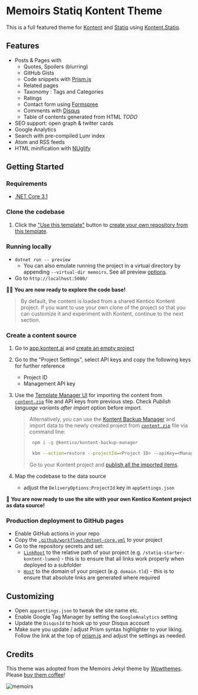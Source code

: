 ﻿# Memoirs Statiq Kontent Theme

This is a full featured theme for [Kontent](https://kontent.ai/) and [Statiq](https://statiq.dev/) using [Kontent.Statiq](https://github.com/alanta/Kontent.Statiq).

## Features

* Posts & Pages with
  * Quotes, Spoilers (blurring)
  * GitHub Gists
  * Code snippets with [Prism.js](https://prismjs.com/)
  * Related pages
  * Taxonomy : Tags and Categories
  * Ratings
  * Contact form using [Formspree](https://formspree.io/)
  * Comments with [Disqus](https://disqus.com/)
  * Table of contents generated from HTML _TODO_
* SEO support: open graph & twitter cards
* Google Analytics
* Search with pre-compiled Lunr index
* Atom and RSS feeds
* HTML minification with [NUglify](https://github.com/trullock/NUglify)

## Getting Started

### Requirements

- [.NET Core 3.1](https://dotnet.microsoft.com/download)

### Clone the codebase

1. Click the ["Use this template"](https://github.com/Kontent/statiq-starter-kontent-lumen/generate) button to [create your own repository from this template](https://help.github.com/en/github/creating-cloning-and-archiving-repositories/creating-a-repository-from-a-template).

### Running locally

- `dotnet run -- preview`
  - You can also emulate running the project in a virtual directory by appending `--virtual-dir memoirs`. See all preview [options](https://statiq.dev/web/running/preview-server).
- Go to `http://localhost:5080/`

🎊🎉 **You are now ready to explore the code base!**

> By default, the content is loaded from a shared Kentico Kontent project. If you want to use your own clone of the project so that you can customize it and experiment with Kontent, continue to the next section.

### Create a content source

1. Go to [app.kontent.ai](https://app.kontent.ai) and [create an empty project](https://docs.kontent.ai/tutorials/set-up-kontent/projects/manage-projects#a-creating-projects)
1. Go to the "Project Settings", select API keys and copy the following keys for further reference
    - Project ID
    - Management API key
1. Use the [Template Manager UI](https://kentico.github.io/kontent-template-manager/import) for importing the content from [`content.zip`](./content.zip) file and API keys from previous step. Check *Publish language variants after import* option before import.

    > Alternatively, you can use the [Kontent Backup Manager](https://github.com/Kentico/kontent-backup-manager-js) and import data to the newly created project from [`content.zip`](./content.zip) file via command line:
    >
    >   ```sh
    >    npm i -g @kentico/kontent-backup-manager
    >
    >    kbm --action=restore --projectId=<Project ID> --apiKey=<Management API key> --zipFilename=content
    >    ```
    >
    > Go to your Kontent project and [publish all the imported items](https://docs.kontent.ai/tutorials/write-and-collaborate/publish-your-work/publish-content-items).

1. Map the codebase to the data source
    - adjust the `DeliveryOptions:ProjectId` key in `appSettings.json`

🚀 **You are now ready to use the site with your own Kentico Kontent project as data source!**

### Production deployment to GitHub pages

- Enable GitHub actions in your repo
- Copy the [`.github/workflows/dotnet-core.yml`](https://github.com/alanta/memoirs-theme/blob/master/.github/workflows/dotnet-core.yml) to your project
- Go to the repository secrets and set:
  - [`LinkRoot`](https://statiq.dev/framework/configuration/settings) to the relative path of your project (e.g. `/statiq-starter-kontent-lumen`) - this is to ensure that all links work properly when deployed to a subfolder
  - [`Host`](https://statiq.dev/framework/configuration/settings) to the domain of your project (e.g. `domain.tld`) - this is to ensure that absolute links are generated where required

## Customizing

* Open `appsettings.json` to tweak the site name etc.
* Enable Google Tag Manager by setting the `GoogleAnalytics` setting
* Update the `DisqusId` to hook up to your Disqus account
* Make sure you update / adjust Prism syntax highlighter to your liking. Follow the link at the top of [prism.js](input/assets/js/prism.js) and adjust the settings as needed.

## Credits 

This theme was adopted from the Memoirs Jekyl theme by [Wowthemes](https://bootstrapstarter.com/bootstrap-templates/jekyll-theme-memoirs/). Please [buy them coffee](https://www.wowthemes.net/donate/)!

![memoirs](https://bootstrapstarter.com/assets/img/themes/memoirs-jekyll.jpg)

